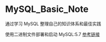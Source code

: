 # MySQL_Basic_Note
通过学习 MySQL 整理自己的知识体系和最佳实践

使用二进制文件部署和启动 MySQL:5.7 [参考链接](https://www.cnblogs.com/diantong/p/11088901.html)